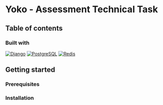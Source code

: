 # Yoko - Assessment Technical Task

## Table of contents

### Built with

[![Django](https://img.shields.io/badge/Django-092E20?style=for-the-badge&logo=django&logoColor=white)](https://www.djangoproject.com/)
[![PostgreSQL](https://img.shields.io/badge/PostgreSQL-316192?style=for-the-badge&logo=postgresql&logoColor=white)](https://www.postgresql.org/)
[![Redis](https://img.shields.io/badge/redis-%23DD0031.svg?&style=for-the-badge&logo=redis&logoColor=white)](https://redis.io/)

## Getting started

### Prerequisites

### Installation
